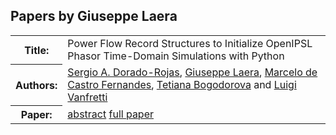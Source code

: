 ## Papers by Giuseppe Laera
<table><tr><th>Title:</th>
<td>Power Flow Record Structures to Initialize OpenIPSL Phasor Time-Domain Simulations with Python</td>
</tr>
<tr><th>Authors:</th>
<td>
<a href="/proceedings/authors/SergioA.Dorado-Rojas">Sergio A. Dorado-Rojas</a>, <a href="/proceedings/authors/GiuseppeLaera">Giuseppe Laera</a>, <a href="/proceedings/authors/MarcelodeCastroFernandes">Marcelo de Castro Fernandes</a>, <a href="/proceedings/authors/TetianaBogodorova">Tetiana Bogodorova</a> and <a href="/proceedings/authors/LuigiVanfretti">Luigi Vanfretti</a></td>
</tr>
<tr><th>Paper:</th>
<td><a href="/abstracts/abstract_2A_4">abstract</a> <a href="/proceedings/papers/Modelica2021session2A_paper4.pdf">full paper</a></td>
</tr>
</table><br>
